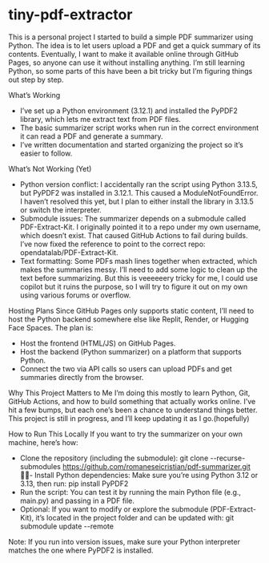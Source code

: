 # tiny-pdf-extractor
This is a personal project I started to build a simple PDF summarizer using Python. The idea is to let users upload a PDF and get a quick summary of its contents. Eventually, I want to make it available online through GitHub Pages, so anyone can use it without installing anything.
I’m still learning Python, so some parts of this have been a bit tricky but I’m figuring things out step by step.

What’s Working
- I’ve set up a Python environment (3.12.1) and installed the PyPDF2 library, which lets me extract text from PDF files.
- The basic summarizer script works when run in the correct environment it can read a PDF and generate a summary.
- I’ve written documentation and started organizing the project so it’s easier to follow.

What’s Not Working (Yet)
- Python version conflict: I accidentally ran the script using Python 3.13.5, but PyPDF2 was installed in 3.12.1. This caused a ModuleNotFoundError. I haven’t resolved this yet, but I plan to either install the library in 3.13.5 or switch the interpreter.
- Submodule issues: The summarizer depends on a submodule called PDF-Extract-Kit. I originally pointed it to a repo under my own username, which doesn’t exist. That caused GitHub Actions to fail during builds. I’ve now fixed the reference to point to the correct repo: opendatalab/PDF-Extract-Kit.
- Text formatting: Some PDFs mash lines together when extracted, which makes the summaries messy. I’ll need to add some logic to clean up the text before summarizing. But this is veeeeeery tricky for me, I could use copilot but it ruins the purpose, so I will try to figure it out on my own using various forums or overflow.

Hosting Plans
Since GitHub Pages only supports static content, I’ll need to host the Python backend somewhere else like Replit, Render, or Hugging Face Spaces. The plan is:
- Host the frontend (HTML/JS) on GitHub Pages.
- Host the backend (Python summarizer) on a platform that supports Python.
- Connect the two via API calls so users can upload PDFs and get summaries directly from the browser.

Why This Project Matters to Me
I’m doing this mostly to learn Python, Git, GitHub Actions, and how to build something that actually works online. I’ve hit a few bumps, but each one’s been a chance to understand things better. This project is still in progress, and I’ll keep updating it as I go.(hopefully)

How to Run This Locally
If you want to try the summarizer on your own machine, here’s how:
- Clone the repository (including the submodule):
git clone --recurse-submodules https://github.com/romaneseicristian/pdf-summarizer.git
- Install Python dependencies: Make sure you’re using Python 3.12 or 3.13, then run:
pip install PyPDF2
- Run the script: You can test it by running the main Python file (e.g., main.py) and passing in a PDF file.
- Optional: If you want to modify or explore the submodule (PDF-Extract-Kit), it’s located in the project folder and can be updated with:
git submodule update --remote


Note: If you run into version issues, make sure your Python interpreter matches the one where PyPDF2 is installed.
